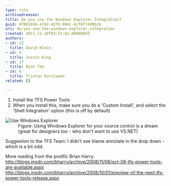 ```yaml
---
type: rule
archivedreason: 
title: Do you use the Windows Explorer Integration?
guid: 6f001656-ef42-42f6-804c-4cf877499bcb
uri: do-you-use-the-windows-explorer-integration
created: 2011-11-18T03:53:02.0000000Z
authors:
- id: 22
  title: David Klein
- id: 5
  title: Justin King
- id: 17
  title: Ryan Tee
- id: 6
  title: Tristan Kurniawan
related: []

---
```



<ol><li>Install the TFS Power Tools </li>
<li>When you install this, make sure you do a 'Custom Install', and select the 'Shell Integration' option (this is off by default) </li></ol>
<dl><dt><img alt="Use Windows Explorer" src="/TFS/RulesToBetterVersionControlwithTFS(AKASourceControl)/PublishingImages/TFS_WE_01.jpg" /></dt>
<dd>Figure&#58; Using Windows Explorer for your source control is a dream (great for designers too - who don't want to use VS.NET) </dd></dl>
<p>Suggestion to the TFS Team&#58; I didn't see blame annotate in the drop down - which is a bit odd. </p>
<p>More reading from the prolific Brian Harry&#58; <br><a href="http&#58;//blogs.msdn.com/bharry/archive/2008/11/08/oct-08-tfs-power-tools-are-available.aspx">http&#58;//blogs.msdn.com/bharry/archive/2008/11/08/oct-08-tfs-power-tools-are-available.aspx</a> <img title="You are now leaving SSW" src="http&#58;//www.ssw.com.au/ssw/images/external.gif" alt="" /> <br><a href="http&#58;//blogs.msdn.com/bharry/archive/2008/10/01/preview-of-the-next-tfs-power-tools-release.aspx">http&#58;//blogs.msdn.com/bharry/archive/2008/10/01/preview-of-the-next-tfs-power-tools-release.aspx</a> <img title="You are now leaving SSW" src="http&#58;//www.ssw.com.au/ssw/images/external.gif" alt="" /></p>
<br><excerpt class='endintro'></excerpt><br>



